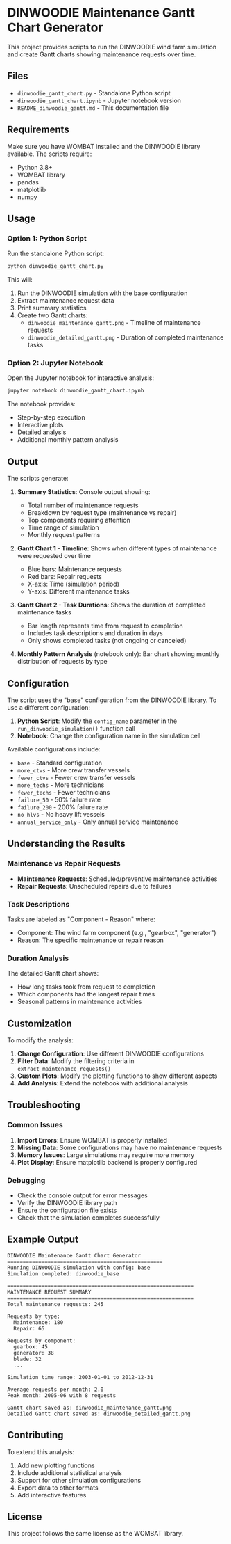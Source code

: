 # DINWOODIE Maintenance Gantt Chart Generator

This project provides scripts to run the DINWOODIE wind farm simulation and create Gantt charts showing maintenance requests over time.

## Files

- `dinwoodie_gantt_chart.py` - Standalone Python script
- `dinwoodie_gantt_chart.ipynb` - Jupyter notebook version
- `README_dinwoodie_gantt.md` - This documentation file

## Requirements

Make sure you have WOMBAT installed and the DINWOODIE library available. The scripts require:

- Python 3.8+
- WOMBAT library
- pandas
- matplotlib
- numpy

## Usage

### Option 1: Python Script

Run the standalone Python script:

```bash
python dinwoodie_gantt_chart.py
```

This will:
1. Run the DINWOODIE simulation with the base configuration
2. Extract maintenance request data
3. Print summary statistics
4. Create two Gantt charts:
   - `dinwoodie_maintenance_gantt.png` - Timeline of maintenance requests
   - `dinwoodie_detailed_gantt.png` - Duration of completed maintenance tasks

### Option 2: Jupyter Notebook

Open the Jupyter notebook for interactive analysis:

```bash
jupyter notebook dinwoodie_gantt_chart.ipynb
```

The notebook provides:
- Step-by-step execution
- Interactive plots
- Detailed analysis
- Additional monthly pattern analysis

## Output

The scripts generate:

1. **Summary Statistics**: Console output showing:
   - Total number of maintenance requests
   - Breakdown by request type (maintenance vs repair)
   - Top components requiring attention
   - Time range of simulation
   - Monthly request patterns

2. **Gantt Chart 1 - Timeline**: Shows when different types of maintenance were requested over time
   - Blue bars: Maintenance requests
   - Red bars: Repair requests
   - X-axis: Time (simulation period)
   - Y-axis: Different maintenance tasks

3. **Gantt Chart 2 - Task Durations**: Shows the duration of completed maintenance tasks
   - Bar length represents time from request to completion
   - Includes task descriptions and duration in days
   - Only shows completed tasks (not ongoing or canceled)

4. **Monthly Pattern Analysis** (notebook only): Bar chart showing monthly distribution of requests by type

## Configuration

The script uses the "base" configuration from the DINWOODIE library. To use a different configuration:

1. **Python Script**: Modify the `config_name` parameter in the `run_dinwoodie_simulation()` function call
2. **Notebook**: Change the configuration name in the simulation cell

Available configurations include:
- `base` - Standard configuration
- `more_ctvs` - More crew transfer vessels
- `fewer_ctvs` - Fewer crew transfer vessels
- `more_techs` - More technicians
- `fewer_techs` - Fewer technicians
- `failure_50` - 50% failure rate
- `failure_200` - 200% failure rate
- `no_hlvs` - No heavy lift vessels
- `annual_service_only` - Only annual service maintenance

## Understanding the Results

### Maintenance vs Repair Requests
- **Maintenance Requests**: Scheduled/preventive maintenance activities
- **Repair Requests**: Unscheduled repairs due to failures

### Task Descriptions
Tasks are labeled as "Component - Reason" where:
- Component: The wind farm component (e.g., "gearbox", "generator")
- Reason: The specific maintenance or repair reason

### Duration Analysis
The detailed Gantt chart shows:
- How long tasks took from request to completion
- Which components had the longest repair times
- Seasonal patterns in maintenance activities

## Customization

To modify the analysis:

1. **Change Configuration**: Use different DINWOODIE configurations
2. **Filter Data**: Modify the filtering criteria in `extract_maintenance_requests()`
3. **Custom Plots**: Modify the plotting functions to show different aspects
4. **Add Analysis**: Extend the notebook with additional analysis

## Troubleshooting

### Common Issues

1. **Import Errors**: Ensure WOMBAT is properly installed
2. **Missing Data**: Some configurations may have no maintenance requests
3. **Memory Issues**: Large simulations may require more memory
4. **Plot Display**: Ensure matplotlib backend is properly configured

### Debugging

- Check the console output for error messages
- Verify the DINWOODIE library path
- Ensure the configuration file exists
- Check that the simulation completes successfully

## Example Output

```
DINWOODIE Maintenance Gantt Chart Generator
==================================================
Running DINWOODIE simulation with config: base
Simulation completed: dinwoodie_base

============================================================
MAINTENANCE REQUEST SUMMARY
============================================================
Total maintenance requests: 245

Requests by type:
  Maintenance: 180
  Repair: 65

Requests by component:
  gearbox: 45
  generator: 38
  blade: 32
  ...

Simulation time range: 2003-01-01 to 2012-12-31

Average requests per month: 2.0
Peak month: 2005-06 with 8 requests

Gantt chart saved as: dinwoodie_maintenance_gantt.png
Detailed Gantt chart saved as: dinwoodie_detailed_gantt.png
```

## Contributing

To extend this analysis:

1. Add new plotting functions
2. Include additional statistical analysis
3. Support for other simulation configurations
4. Export data to other formats
5. Add interactive features

## License

This project follows the same license as the WOMBAT library. 